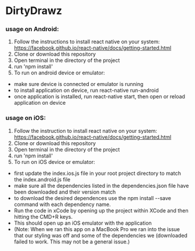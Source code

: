 # DirtyDrawz

### usage on Android:
1. Follow the instructions to install react native on your system: https://facebook.github.io/react-native/docs/getting-started.html
2. Clone or download this repository
3. Open terminal in the directory of the project
4. run 'npm install'
5. To run on android device or emulator:
  * make sure device is connected or emulator is running
  * to install application on device, run react-native run-android
  * once application is installed, run react-native start, then open or reload application on device
  

### usage on iOS:
1. Follow the instruction to install react native on your system: https://facebook.github.io/react-native/docs/getting-started.html
2. Clone or download this repository
3. Open terminal in the directory of the project
4. run 'npm install'
5. To run on iOS device or emulator:
  * first update the index.ios.js file in your root project directory to match the index.android.js file
  * make sure all the dependencies listed in the dependencies.json file have been downloaded and their version match
  * to download the desired dependences use the npm install --save command with each dependency name.
  * Run the code in xCode by opening up the project within XCode and then hitting the CMD+R keys.
  * This should open up an iOS emulator with the application
  * (Note: When we ran this app on a MacBook Pro we ran into the issue that our styling was off and some of the dependencies we    (downloaded failed to work. This may not be a general issue.) 
